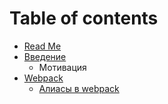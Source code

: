 # Table of contents

* [Read Me](README.md)
* [Введение](vvedenie/README.md)
  * Мотивация
* [Webpack](webpack/README.md)
  * [Алиасы в webpack](webpack/aliasy-v-webpack.md)

